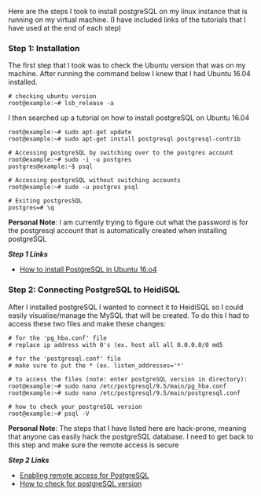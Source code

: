 Here are the steps I took to install postgreSQL on my linux instance that is running on my virtual machine. (I have included links of the tutorials that I have used at the end of each step)

### Step 1: Installation

The first step that I took was to check the Ubuntu version that was on my machine. After running the command below I knew that I had Ubuntu 16.04 installed. 
```console
# checking ubuntu version
root@example:~# lsb_release -a
```
I then searched up a tutorial on how to install postgreSQL on Ubuntu 16.04
```console
root@example:~# sudo apt-get update
root@example:~# sudo apt-get install postgresql postgresql-contrib

# Accessing postgreSQL by switching over to the postgres account
root@example:~# sudo -i -u postgres
postgres@example:~$ psql

# Accessing postgreSQL without switching accounts
root@example:~# sudo -u postgres psql

# Exiting postgresSQL 
postgres=# \q
```

**Personal Note**: I am currently trying to figure out what the password is for the postgresql account that is automatically created when installing postgreSQL

***Step 1 Links***

- [How to install PostgreSQL in Ubuntu 16.o4](https://www.digitalocean.com/community/tutorials/how-to-install-and-use-postgresql-on-ubuntu-16-04)

### Step 2: Connecting PostgreSQL to HeidiSQL

After I installed postgreSQL I wanted to connect it to HeidiSQL so I could easily visualise/manage the MySQL that will be created. To do this I had to access these two files and make these changes:
```console
# for the 'pg_hba.conf' file
# replace ip address with 0's (ex. host all all 0.0.0.0/0 md5 

# for the 'postgresql.conf' file
# make sure to put the * (ex. listen_addresses='*' 

# to access the files (note: enter postgreSQL version in directory):
root@example:~# sudo nano /etc/postgresql/9.5/main/pg_hba.conf
root@example:~# sudo nano /etc/postgresql/9.5/main/postgresql.conf

# how to check your postgreSQL version
root@example:~# psql -V
```


**Personal Note**: The steps that I have listed here are hack-prone, meaning that anyone cas easily hack the postgreSQL database. I need to get back to this step and make sure the remote access is secure

***Step 2 Links***
- [Enabling remote access for PostgreSQL](https://stackoverflow.com/questions/31091748/postgres-server-not-listening)
- [How to check for postgreSQL version](https://chartio.com/resources/tutorials/how-to-view-which-postgres-version-is-running/)

